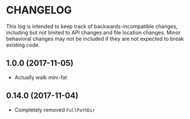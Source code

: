 # CHANGELOG

This log is intended to keep track of backwards-incompatible changes, including
but not limited to API changes and file location changes.  Minor behavioral
changes may not be included if they are not expected to break existing code.

## 1.0.0 (2017-11-05)

* Actually walk mini-fat

## 0.14.0 (2017-11-04)

* Completely removed `FullPathDir`

